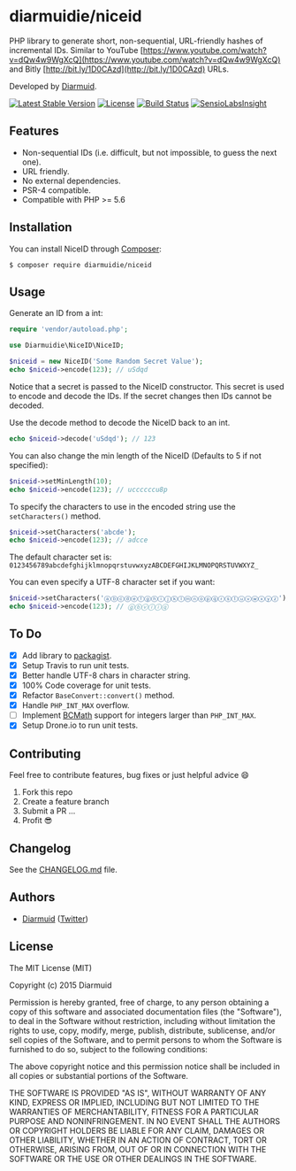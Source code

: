 diarmuidie/niceid
=============

PHP library to generate short, non-sequential, URL-friendly hashes of incremental IDs. Similar to YouTube [https://www.youtube.com/watch?v=dQw4w9WgXcQ](https://www.youtube.com/watch?v=dQw4w9WgXcQ) and Bitly [http://bit.ly/1D0CAzd](http://bit.ly/1D0CAzd) URLs.

Developed by [Diarmuid](https://diarmuid.ie/).

[![Latest Stable Version](https://poser.pugx.org/diarmuidie/niceid/v/stable)](https://packagist.org/packages/diarmuidie/niceid)
[![License](https://poser.pugx.org/diarmuidie/niceid/license)](https://packagist.org/packages/diarmuidie/niceid)
[![Build Status](https://cloud.drone.io/api/badges/diarmuidie/NiceID/status.svg)](https://cloud.drone.io/diarmuidie/NiceID)
[![SensioLabsInsight](https://insight.sensiolabs.com/projects/319dfe53-d14e-478a-99e7-7f795fa33a2b/mini.png)](https://insight.sensiolabs.com/projects/319dfe53-d14e-478a-99e7-7f795fa33a2b)
<!-- [![Total Downloads](https://poser.pugx.org/diarmuidie/niceid/downloads)](https://packagist.org/packages/diarmuidie/niceid) -->

Features
--------

- Non-sequential IDs (i.e. difficult, but not impossible, to guess the next one).
- URL friendly.
- No external dependencies.
- PSR-4 compatible.
- Compatible with PHP >= 5.6

Installation
------------

You can install NiceID through [Composer](https://getcomposer.org):

```shell
$ composer require diarmuidie/niceid
```


Usage
-----

Generate an ID from a int:

```php
require 'vendor/autoload.php';

use Diarmuidie\NiceID\NiceID;

$niceid = new NiceID('Some Random Secret Value');
echo $niceid->encode(123); // uSdqd
```
Notice that a secret is passed to the NiceID constructor. This secret is used to encode and decode the IDs. If the secret changes then IDs cannot be decoded.

Use the decode method to decode the NiceID back to an int.
```php
echo $niceid->decode('uSdqd'); // 123
```

You can also change the min length of the NiceID (Defaults to 5 if not specified):

```php
$niceid->setMinLength(10);
echo $niceid->encode(123); // uccccccu8p
```

To specify the characters to use in the encoded string use the  `setCharacters()` method.

```php
$niceid->setCharacters('abcde');
echo $niceid->encode(123); // adcce
```

The default character set is: `0123456789abcdefghijklmnopqrstuvwxyzABCDEFGHIJKLMNOPQRSTUVWXYZ_`

You can even specify a UTF-8 character set if you want:

```php
$niceid->setCharacters('ⓐⓑⓒⓓⓔⓕⓖⓗⓘⓙⓚⓛⓜⓝⓞⓟⓠⓡⓢⓣⓤⓥⓦⓧⓨⓩ');
echo $niceid->encode(123); // ⓖⓑⓥⓘⓘⓠ
```

To Do
---------
- [x] Add library to [packagist](http://packagist.org).
- [x] Setup Travis to run unit tests.
- [x] Better handle UTF-8 chars in character string.
- [x] 100% Code coverage for unit tests.
- [x] Refactor `BaseConvert::convert()` method.
- [x] Handle `PHP_INT_MAX` overflow.
- [ ] Implement [BCMath](http://php.net/manual/en/book.bc.php) support for integers larger than `PHP_INT_MAX`.
- [x] Setup Drone.io to run unit tests.

Contributing
---------

Feel free to contribute features, bug fixes or just helpful advice :smile:

1. Fork this repo
2. Create a feature branch
3. Submit a PR
...
4. Profit :sunglasses:


Changelog
---------

See the [CHANGELOG.md](https://github.com/diarmuidie/niceid/blob/master/CHANGELOG.md) file.


Authors
-------

- [Diarmuid](http://diarmuid.ie) ([Twitter](http://twitter.com/diarmuidie))


License
-------

The MIT License (MIT)

Copyright (c) 2015 Diarmuid

Permission is hereby granted, free of charge, to any person obtaining a copy of this software and associated
documentation files (the "Software"), to deal in the Software without restriction, including without limitation the
rights to use, copy, modify, merge, publish, distribute, sublicense, and/or sell copies of the Software, and to permit
persons to whom the Software is furnished to do so, subject to the following conditions:

The above copyright notice and this permission notice shall be included in all copies or substantial portions of the
Software.

THE SOFTWARE IS PROVIDED "AS IS", WITHOUT WARRANTY OF ANY KIND, EXPRESS OR IMPLIED, INCLUDING BUT NOT LIMITED TO THE
WARRANTIES OF MERCHANTABILITY, FITNESS FOR A PARTICULAR PURPOSE AND NONINFRINGEMENT. IN NO EVENT SHALL THE AUTHORS OR
COPYRIGHT HOLDERS BE LIABLE FOR ANY CLAIM, DAMAGES OR OTHER LIABILITY, WHETHER IN AN ACTION OF CONTRACT, TORT OR
OTHERWISE, ARISING FROM, OUT OF OR IN CONNECTION WITH THE SOFTWARE OR THE USE OR OTHER DEALINGS IN THE SOFTWARE.
